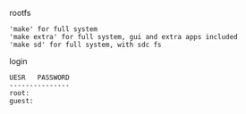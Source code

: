 rootfs
	
	'make' for full system
	'make extra' for full system, gui and extra apps included
	'make sd' for full system, with sdc fs

login

	UESR   PASSWORD	
	---------------
	root: 
	guest: 
